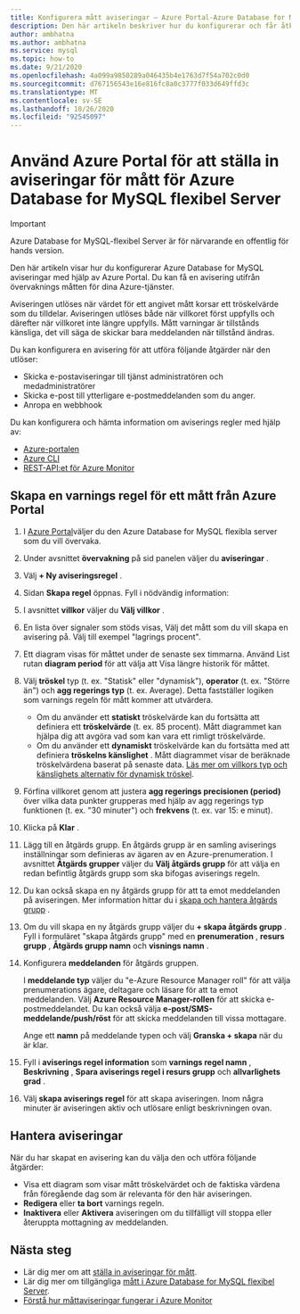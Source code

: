 ```yaml
---
title: Konfigurera mått aviseringar – Azure Portal-Azure Database for MySQL – flexibel Server
description: Den här artikeln beskriver hur du konfigurerar och får åtkomst till mått aviseringar för Azure Database for MySQL flexibel Server från Azure Portal.
author: ambhatna
ms.author: ambhatna
ms.service: mysql
ms.topic: how-to
ms.date: 9/21/2020
ms.openlocfilehash: 4a099a9850289a046435b4e1763d7f54a702c0d0
ms.sourcegitcommit: d767156543e16e816fc8a0c3777f033d649ffd3c
ms.translationtype: MT
ms.contentlocale: sv-SE
ms.lasthandoff: 10/26/2020
ms.locfileid: "92545097"
---
```

# <a name="use-the-azure-portal-to-set-up-alerts-on-metrics-for-azure-database-for-mysql---flexible-server"></a>Använd Azure Portal för att ställa in aviseringar för mått för Azure Database for MySQL flexibel Server 

> [!IMPORTANT] 
> Azure Database for MySQL-flexibel Server är för närvarande en offentlig för hands version.

Den här artikeln visar hur du konfigurerar Azure Database for MySQL aviseringar med hjälp av Azure Portal. Du kan få en avisering utifrån övervaknings måtten för dina Azure-tjänster.

Aviseringen utlöses när värdet för ett angivet mått korsar ett tröskelvärde som du tilldelar. Aviseringen utlöses både när villkoret först uppfylls och därefter när villkoret inte längre uppfylls. Mått varningar är tillstånds känsliga, det vill säga de skickar bara meddelanden när tillstånd ändras.

Du kan konfigurera en avisering för att utföra följande åtgärder när den utlöser:
* Skicka e-postaviseringar till tjänst administratören och medadministratörer
* Skicka e-post till ytterligare e-postmeddelanden som du anger.
* Anropa en webbhook

Du kan konfigurera och hämta information om aviserings regler med hjälp av:
* [Azure-portalen](../../azure-monitor/platform/alerts-metric.md#create-with-azure-portal)
* [Azure CLI](../../azure-monitor/platform/alerts-metric.md#with-azure-cli)
* [REST-API:et för Azure Monitor](/rest/api/monitor/metricalerts)

## <a name="create-an-alert-rule-on-a-metric-from-the-azure-portal"></a>Skapa en varnings regel för ett mått från Azure Portal
1. I [Azure Portal](https://portal.azure.com/)väljer du den Azure Database for MySQL flexibla server som du vill övervaka.
2. Under avsnittet **övervakning** på sid panelen väljer du **aviseringar** .
3. Välj **+ Ny aviseringsregel** .
4. Sidan **Skapa regel** öppnas. Fyll i nödvändig information:
5. I avsnittet **villkor** väljer du **Välj villkor** .
6. En lista över signaler som stöds visas, Välj det mått som du vill skapa en avisering på. Välj till exempel "lagrings procent".
7. Ett diagram visas för måttet under de senaste sex timmarna. Använd List rutan **diagram period** för att välja att Visa längre historik för måttet.
8. Välj **tröskel** typ (t. ex. "Statisk" eller "dynamisk"), **operator** (t. ex. "Större än") och **agg regerings typ** (t. ex. Average). Detta fastställer logiken som varnings regeln för mått kommer att utvärdera.
    - Om du använder ett **statiskt** tröskelvärde kan du fortsätta att definiera ett **tröskelvärde** (t. ex. 85 procent). Mått diagrammet kan hjälpa dig att avgöra vad som kan vara ett rimligt tröskelvärde.
    - Om du använder ett **dynamiskt** tröskelvärde kan du fortsätta med att definiera **tröskelns känslighet** . Mått diagrammet visar de beräknade tröskelvärdena baserat på senaste data. [Läs mer om villkors typ och känslighets alternativ för dynamisk tröskel](../../azure-monitor/platform/alerts-dynamic-thresholds.md).
9. Förfina villkoret genom att justera **agg regerings precisionen (period)** över vilka data punkter grupperas med hjälp av agg regerings typ funktionen (t. ex. "30 minuter") och **frekvens** (t. ex. var 15: e minut).
10. Klicka på **Klar** .
11. Lägg till en åtgärds grupp. En åtgärds grupp är en samling aviserings inställningar som definieras av ägaren av en Azure-prenumeration. I avsnittet **Åtgärds grupper** väljer du **Välj åtgärds grupp** för att välja en redan befintlig åtgärds grupp som ska bifogas aviserings regeln.
12. Du kan också skapa en ny åtgärds grupp för att ta emot meddelanden på aviseringen. Mer information hittar du i [skapa och hantera åtgärds grupp](../../azure-monitor/platform/action-groups.md) .
13. Om du vill skapa en ny åtgärds grupp väljer du **+ skapa åtgärds grupp** . Fyll i formuläret "skapa åtgärds grupp" med en **prenumeration** , **resurs grupp** , **Åtgärds grupp namn** och **visnings namn** .
14. Konfigurera **meddelanden** för åtgärds gruppen.
    
    I **meddelande typ** väljer du "e-Azure Resource Manager roll" för att välja prenumerations ägare, deltagare och läsare för att ta emot meddelanden. Välj **Azure Resource Manager-rollen** för att skicka e-postmeddelandet.
    Du kan också välja **e-post/SMS-meddelande/push/röst** för att skicka meddelanden till vissa mottagare.

    Ange ett **namn** på meddelande typen och välj **Granska + skapa** när du är klar.

    <!--:::image type="content" source="./media/howto-alert-on-metric/10-action-group-type.png" alt-text="Action group":::-->
    
15. Fyll i **aviserings regel information** som **varnings regel namn** , **Beskrivning** , **Spara aviserings regel i resurs grupp** och **allvarlighets grad** .

    <!--:::image type="content" source="./media/howto-alert-on-metric/11-name-description-severity.png" alt-text="Action group":::-->

16. Välj **skapa aviserings regel** för att skapa aviseringen.
    Inom några minuter är aviseringen aktiv och utlösare enligt beskrivningen ovan.
## <a name="manage-your-alerts"></a>Hantera aviseringar
När du har skapat en avisering kan du välja den och utföra följande åtgärder:

* Visa ett diagram som visar mått tröskelvärdet och de faktiska värdena från föregående dag som är relevanta för den här aviseringen.
* **Redigera** eller **ta bort** varnings regeln.
* **Inaktivera** eller **Aktivera** aviseringen om du tillfälligt vill stoppa eller återuppta mottagning av meddelanden.


## <a name="next-steps"></a>Nästa steg
- Lär dig mer om att [ställa in aviseringar för mått](../../azure-monitor/platform/alerts-metric.md).
- Lär dig mer om tillgängliga [mått i Azure Database for MySQL flexibel Server](./concepts-monitoring.md).
- [Förstå hur måttaviseringar fungerar i Azure Monitor](../../azure-monitor/platform/alerts-metric-overview.md)